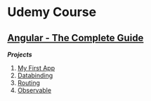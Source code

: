 # Udemy Course

## [Angular - The Complete Guide](https://github.com/brunomilitzer/AngularCourse)



**_Projects_**

1. [My First App](https://github.com/brunomilitzer/AngularCourse/tree/main/my-first-app)
2. [Databinding](https://github.com/brunomilitzer/AngularCourse/tree/main/databinding)
3. [Routing](https://github.com/brunomilitzer/AngularCourse/tree/main/routing)
3. [Observable](https://github.com/brunomilitzer/AngularCourse/tree/main/observable)